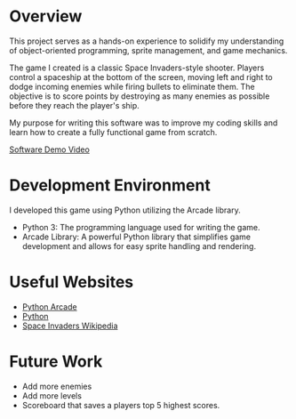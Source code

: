 # Overview

This project serves as a hands-on experience to solidify my understanding of object-oriented programming, sprite management, and game mechanics.

The game I created is a classic Space Invaders-style shooter. Players control a spaceship at the bottom of the screen, moving left and right to dodge incoming enemies while firing bullets to eliminate them. The objective is to score points by destroying as many enemies as possible before they reach the player's ship.

My purpose for writing this software was to improve my coding skills and learn how to create a fully functional game from scratch.

[Software Demo Video](https://youtu.be/k5fPIzXnRH4)

# Development Environment

I developed this game using Python utilizing the Arcade library.

- Python 3: The programming language used for writing the game.
- Arcade Library: A powerful Python library that simplifies game development and allows for easy sprite handling and rendering.

# Useful Websites

* [Python Arcade](https://api.arcade.academy/en/latest/)
* [Python](https://docs.python.org/3/)
* [Space Invaders Wikipedia](https://en.wikipedia.org/wiki/Space_Invaders)
# Future Work

* Add more enemies
* Add more levels
* Scoreboard that saves a players top 5 highest scores.